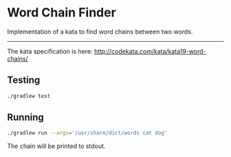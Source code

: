# Word Chain Finder

Implementation of a kata to find word chains between two words.

---

The kata specification is here: http://codekata.com/kata/kata19-word-chains/

## Testing

```sh
./gradlew test
```

## Running

```sh
./gradlew run --args='/usr/share/dict/words cat dog'
```

The chain will be printed to stdout.
